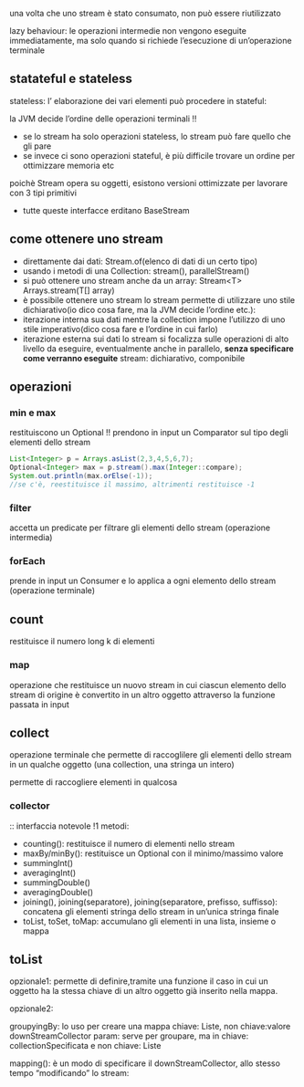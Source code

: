 una volta che uno stream è stato consumato, non può essere riutilizzato

lazy behaviour: le operazioni intermedie non vengono eseguite immediatamente, ma solo quando si richiede l’esecuzione di un’operazione terminale

## statateful e stateless
stateless: l’ elaborazione dei vari elementi può procedere in
stateful:

la JVM decide l’ordine delle operazioni terminali !! 
- se lo stream ha solo operazioni stateless, lo stream può fare quello che gli pare
- se invece ci sono operazioni stateful, è più difficile trovare un ordine per ottimizzare memoria etc

poichè Stream opera su oggetti, esistono versioni ottimizzate per lavorare con 3 tipi primitivi
- tutte queste interfacce erditano BaseStream
## come ottenere uno stream
- direttamente dai dati: Stream.of(elenco di dati di un certo tipo)
- usando i metodi di una Collection: stream(), parallelStream()
- si può ottenere uno stream anche da un array: Stream\<T> Arrays.stream(T[] array)
- è possibile ottenere uno stream 
lo stream permette di utilizzare uno stile dichiarativo(io dico cosa fare, ma la JVM decide l’ordine etc.):
- iterazione interna sua dati
mentre la collection impone l’utilizzo di uno stile imperativo(dico cosa fare e l’ordine in cui farlo)
- iterazione esterna sui dati
lo stream si focalizza sulle operazioni di alto livello da eseguire, eventualmente anche in parallelo, **senza specificare come verranno eseguite**
stream: dichiarativo, componibile

## operazioni
### min e max
restituiscono un Optional !!
prendono in input un Comparator sul tipo degli elementi dello stream

```java
List<Integer> p = Arrays.asList(2,3,4,5,6,7);
Optional<Integer> max = p.stream().max(Integer::compare);
System.out.println(max.orElse(-1));
//se c'è, reestituisce il massimo, altrimenti restituisce -1
```

### filter
accetta un predicate per filtrare gli elementi dello stream (operazione intermedia)

### forEach
prende in input un Consumer e lo applica a ogni elemento dello stream (operazione terminale)

## count
restituisce il numero long k di elementi

### map
operazione che restituisce un nuovo stream in cui ciascun elemento dello stream di origine è convertito in un altro oggetto attraverso la funzione passata in input

## collect
operazione terminale che permette di raccoglilere gli elementi dello stream in un qualche oggetto (una collection, una stringa un intero)

permette di raccogliere elementi in qualcosa

### collector 
:: interfaccia notevole !1
metodi:
- counting(): restituisce il numero di elementi nello stream
- maxBy/minBy(): restituisce un Optional con il minimo/massimo valore
- summingInt()
- averagingInt()
- summingDouble()
- averagingDouble()
- joining(), joining(separatore), joining(separatore, prefisso, suffisso): concatena gli elementi stringa dello stream in un’unica stringa finale
- toList, toSet, toMap: accumulano gli elementi in una lista, insieme o mappa

## toList
opzionale1: permette di definire,tramite una funzione il caso in cui un oggetto ha la stessa chiave di un altro oggetto già inserito nella mappa.

opzionale2:



groupyingBy: 
lo uso per creare una mappa chiave: Liste, non chiave:valore
downStreamCollector param: serve per groupare, ma in chiave: collectionSpecificata e non chiave: Liste

mapping():
è un modo di specificare il downStreamCollector, allo stesso tempo “modificando” lo stream: 